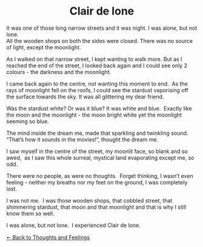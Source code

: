 <h1 style="text-align: center;">Clair de lone</h1>

It was one of those long narrow streets and it was night. I was alone, but not lone.    
All the wooden shops on both the sides were closed. There was no source of light, except the moonlight. 

As I walked on that narrow street, I kept wanting to walk more. But as I reached the end of the street, I looked back again and I could see only 2 colours - the darkness and the moonlight.

I came back again to the centre, not wanting this moment to end. 
As the rays of moonlight fell on the roofs, I could see the stardust vaporising off the surface towards the sky. It was all glittering my dear friend. 

Was the stardust white? Or was it blue? It was white and blue. 
Exactly like the moon and the moonlight - the moon bright white yet the moonlight seeming so blue. 

The mind inside the dream me, made that sparkling and twinkling sound. 
“That’s how it sounds in the movies!”, thought the dream me. 

I saw myself in the centre of the street, my moonlit face, so blank and so awed, 
as I saw this whole surreal, mystical land evaporating except me, so odd. 

There were no people, as were no thoughts. 
Forget thinking, I wasn’t even feeling - neither my breaths nor my feet on the ground, I was completely lost. 

I was not me. 
I was those wooden shops, that cobbled street, that shimmering stardust, that moon and that moonlight and that is why I still know them so well. 

I was alone, but not lone. 
I experienced Clair de lone. 

[🠔 Back to Thoughts and Feelings](https://dejay22kar.github.io/jay22kar/thoughts-and-feelings)
